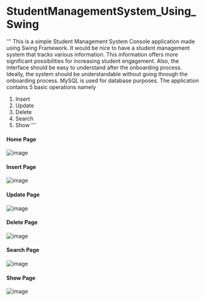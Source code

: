 # StudentManagementSystem_Using_Swing

'''
This is a simple Student Management System Console application made using Swing Framework. It would be nice to have a student management system that tracks various information. This information offers more significant possibilities for increasing student engagement. Also, the interface should be easy to understand after the onboarding process. Ideally, the system should be understandable without going through the onboarding process. MySQL is used for database purposes. The application contains 5 basic operations namely
  1. Insert
  2. Update
  3. Delete
  4. Search
  5. Show
'''

#### Home Page
![image](https://user-images.githubusercontent.com/86393603/191774940-25447c35-fa60-4c78-8556-513adc2d052b.png)

#### Insert Page
![image](https://user-images.githubusercontent.com/86393603/191775115-df70ddfa-016a-4c0a-87c2-e9ab78de1f05.png)

#### Update Page
![image](https://user-images.githubusercontent.com/86393603/191775652-469b0b3e-d025-4fc3-ac63-856c67bb048f.png)

#### Delete Page
![image](https://user-images.githubusercontent.com/86393603/191775450-aa8c005d-e839-49c3-af75-79b935522c91.png)

#### Search Page
![image](https://user-images.githubusercontent.com/86393603/191775366-85a6fc0c-249f-4e06-921a-c26279aa534c.png)

#### Show Page
![image](https://user-images.githubusercontent.com/86393603/191775255-b263e8cd-f3ba-4218-a698-7d9960038853.png)
